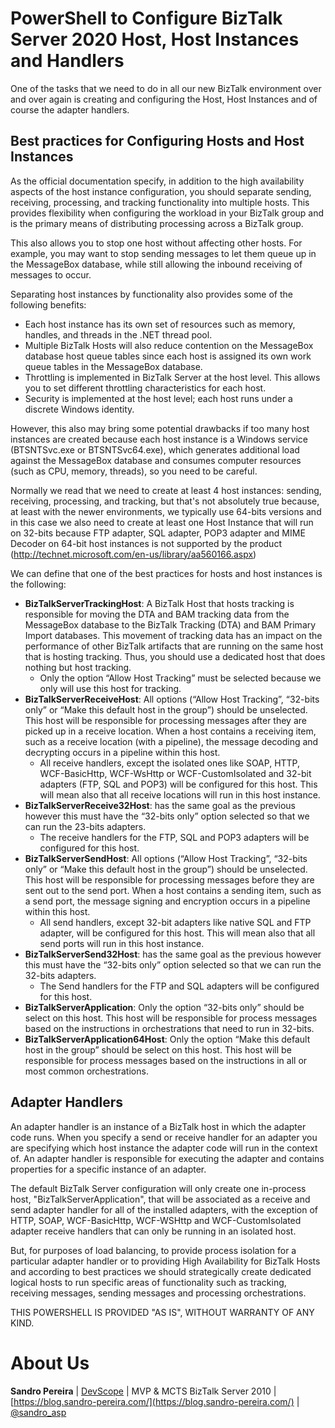 # PowerShell to Configure BizTalk Server 2020 Host, Host Instances and Handlers
One of the tasks that we need to do in all our new BizTalk environment over and over again is creating and configuring the Host, Host Instances and of course the adapter handlers.

## Best practices for Configuring Hosts and Host Instances
As the official documentation specify, in addition to the high availability aspects of the host instance configuration, you should separate sending, receiving, processing, and tracking functionality into multiple hosts. This provides flexibility when configuring the workload in your BizTalk group and is the primary means of distributing processing across a BizTalk group.

This also allows you to stop one host without affecting other hosts. For example, you may want to stop sending messages to let them queue up in the MessageBox database, while still allowing the inbound receiving of messages to occur.

Separating host instances by functionality also provides some of the following benefits:
* Each host instance has its own set of resources such as memory, handles, and threads in the .NET thread pool.
* Multiple BizTalk Hosts will also reduce contention on the MessageBox database host queue tables since each host is assigned its own work queue tables in the MessageBox database.
* Throttling is implemented in BizTalk Server at the host level. This allows you to set different throttling characteristics for each host.
* Security is implemented at the host level; each host runs under a discrete Windows identity.

However, this also may bring some potential drawbacks if too many host instances are created because each host instance is a Windows service (BTSNTSvc.exe or BTSNTSvc64.exe), which generates additional load against the MessageBox database and consumes computer resources (such as CPU, memory, threads), so you need to be careful.

Normally we read that we need to create at least 4 host instances: sending, receiving, processing, and tracking, but that's not absolutely true because, at least with the newer environments, we typically use 64-bits versions and in this case we also need to create at least one Host Instance that will run on 32-bits because FTP adapter, SQL adapter, POP3 adapter and MIME Decoder on 64-bit host instances is not supported by the product (http://technet.microsoft.com/en-us/library/aa560166.aspx)

We can define that one of the best practices for hosts and host instances is the following:
* **BizTalkServerTrackingHost**: A BizTalk Host that hosts tracking is responsible for moving the DTA and BAM tracking data from the MessageBox database to the BizTalk Tracking (DTA) and BAM Primary Import databases. This movement of tracking data has an impact on the performance of other BizTalk artifacts that are running on the same host that is hosting tracking. Thus, you should use a dedicated host that does nothing but host tracking.
  * Only the option “Allow Host Tracking” must be selected because we only will use this host for tracking.
* **BizTalkServerReceiveHost**: All options (“Allow Host Tracking”, “32-bits only” or “Make this default host in the group”) should be unselected. This host will be responsible for processing messages after they are picked up in a receive location. When a host contains a receiving item, such as a receive location (with a pipeline), the message decoding and decrypting occurs in a pipeline within this host. 
  * All receive handlers, except the isolated ones like SOAP, HTTP, WCF-BasicHttp, WCF-WsHttp or WCF-CustomIsolated and 32-bit adapters (FTP, SQL and POP3) will be configured for this host. This will mean also that all receive locations will run in this host instance.
* **BizTalkServerReceive32Host**: has the same goal as the previous however this must have the “32-bits only” option selected so that we can run the 23-bits adapters.
  * The receive handlers for the FTP, SQL and POP3 adapters will be configured for this host.
* **BizTalkServerSendHost**: All options (“Allow Host Tracking”, “32-bits only” or “Make this default host in the group”) should be unselected. This host will be responsible for processing messages before they are sent out to the send port. When a host contains a sending item, such as a send port, the message signing and encryption occurs in a pipeline within this host.
  * All send handlers, except 32-bit adapters like native SQL and FTP adapter, will be configured for this host. This will mean also that all send ports will run in this host instance.
* **BizTalkServerSend32Host**: has the same goal as the previous however this must have the “32-bits only” option selected so that we can run the 32-bits adapters.
  * The Send handlers for the FTP and SQL adapters will be configured for this host.
* **BizTalkServerApplication**: Only the option “32-bits only” should be select on this host. This host will be responsible for process messages based on the instructions in orchestrations that need to run in 32-bits.
* **BizTalkServerApplication64Host**: Only the option “Make this default host in the group” should be select on this host. This host will be responsible for process messages based on the instructions in all or most common orchestrations. 

## Adapter Handlers
An adapter handler is an instance of a BizTalk host in which the adapter code runs. When you specify a send or receive handler for an adapter you are specifying which host instance the adapter code will run in the context of. An adapter handler is responsible for executing the adapter and contains properties for a specific instance of an adapter.

The default BizTalk Server configuration will only create one in-process host, "BizTalkServerApplication", that will be associated as a receive and send adapter handler for all of the installed adapters, with the exception of HTTP, SOAP, WCF-BasicHttp, WCF-WSHttp and WCF-CustomIsolated  adapter receive handlers that can only be running in an isolated host.

But, for purposes of load balancing, to provide process isolation for a particular adapter handler or to providing High Availability for BizTalk Hosts and according to  best practices we should strategically create dedicated logical hosts to run specific areas of functionality such as tracking, receiving messages, sending messages and processing orchestrations.
 
THIS POWERSHELL IS PROVIDED "AS IS", WITHOUT WARRANTY OF ANY KIND.

# About Us
**Sandro Pereira** | [DevScope](http://www.devscope.net/) | MVP & MCTS BizTalk Server 2010 | [https://blog.sandro-pereira.com/](https://blog.sandro-pereira.com/) | [@sandro_asp](https://twitter.com/sandro_asp)